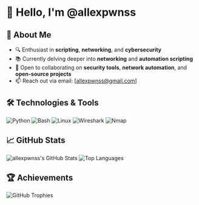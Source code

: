 # 👋 Hello, I'm @allexpwnss

## 🧠 About Me
- 🔍 Enthusiast in **scripting**, **networking**, and **cybersecurity**
- 📚 Currently delving deeper into **networking** and **automation scripting**
- 🤝 Open to collaborating on **security tools**, **network automation**, and **open-source projects**
- 📫 Reach out via email: [allexpwnss@gmail.com]

## 🛠️ Technologies & Tools
![Python](https://img.shields.io/badge/Python-3776AB?style=flat&logo=python&logoColor=white)
![Bash](https://img.shields.io/badge/Bash-4EAA25?style=flat&logo=gnu-bash&logoColor=white)
![Linux](https://img.shields.io/badge/Linux-FCC624?style=flat&logo=linux&logoColor=black)
![Wireshark](https://img.shields.io/badge/Wireshark-1679A7?style=flat&logo=wireshark&logoColor=white)
![Nmap](https://img.shields.io/badge/Nmap-000000?style=flat&logo=nmap&logoColor=white)

## 📈 GitHub Stats
![allexpwnss's GitHub Stats](https://github-readme-stats.vercel.app/api?username=allexpwnss&show_icons=true&theme=radical)
![Top Languages](https://github-readme-stats.vercel.app/api/top-langs/?username=allexpwnss&layout=compact&theme=radical)

## 🏆 Achievements
![GitHub Trophies](https://github-profile-trophy.vercel.app/?username=allexpwnss&theme=radical&no-bg=true&no-frame=true)
